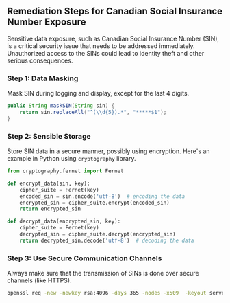 

## Remediation Steps for Canadian Social Insurance Number Exposure
Sensitive data exposure, such as Canadian Social Insurance Number (SIN), is a critical security issue that needs to be addressed immediately. Unauthorized access to the SINs could lead to identity theft and other serious consequences.

### Step 1: Data Masking
Mask SIN during logging and display, except for the last 4 digits.
```java
public String maskSIN(String sin) {
    return sin.replaceAll("^(\\d{5}).*", "*****$1");
}
```
### Step 2: Sensible Storage
Store SIN data in a secure manner, possibly using encryption. Here's an example in Python using `cryptography` library.
```python
from cryptography.fernet import Fernet

def encrypt_data(sin, key):
    cipher_suite = Fernet(key)
    encoded_sin = sin.encode('utf-8')  # encoding the data
    encrypted_sin = cipher_suite.encrypt(encoded_sin)
    return encrypted_sin

def decrypt_data(encrypted_sin, key):
    cipher_suite = Fernet(key)
    decrypted_sin = cipher_suite.decrypt(encrypted_sin)
    return decrypted_sin.decode('utf-8')  # decoding the data
```
### Step 3: Use Secure Communication Channels
Always make sure that the transmission of SINs is done over secure channels (like HTTPS).
```bash
openssl req -new -newkey rsa:4096 -days 365 -nodes -x509  -keyout server.key -out server.crt
```
